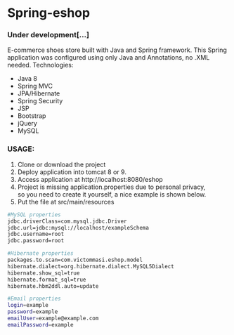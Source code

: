 # Spring-eshop
### Under development[...] 
E-commerce shoes store built with Java and Spring framework. This Spring application was configured using only Java and Annotations, no .XML needed. Technologies:
* Java 8
* Spring MVC
* JPA/Hibernate
* Spring Security
* JSP
* Bootstrap
* jQuery
* MySQL

### USAGE:
1. Clone or download the project
2. Deploy application into tomcat 8 or 9.		
3. Access application at http://localhost:8080/eshop		
4. Project is missing application.properties due to personal privacy, 	
so you need to create it yourself, a nice example is shown below.
5. Put the file at src/main/resources

```sh
#MySQL properties
jdbc.driverClass=com.mysql.jdbc.Driver	
jdbc.url=jdbc:mysql://localhost/exampleSchema		
jdbc.username=root		
jdbc.password=root

#Hibernate properties
packages.to.scan=com.victommasi.eshop.model		
hibernate.dialect=org.hibernate.dialect.MySQL5Dialect	
hibernate.show_sql=true		
hibernate.format_sql=true		
hibernate.hbm2ddl.auto=update  		

#Email properties
login=example		
password=example		
emailUser=example@example.com		
emailPassword=example	
```



